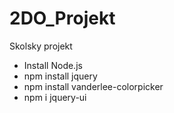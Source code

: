 # 2DO_Projekt
Skolsky projekt


- Install Node.js
- npm install jquery
- npm install vanderlee-colorpicker
- npm i jquery-ui
